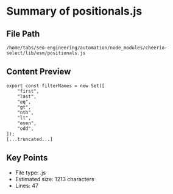 # Summary of positionals.js
  
## File Path
`/home/tabs/seo-engineering/automation/node_modules/cheerio-select/lib/esm/positionals.js`

## Content Preview
```
export const filterNames = new Set([
    "first",
    "last",
    "eq",
    "gt",
    "nth",
    "lt",
    "even",
    "odd",
]);
[...truncated...]
```

## Key Points
- File type: .js
- Estimated size: 1213 characters
- Lines: 47
